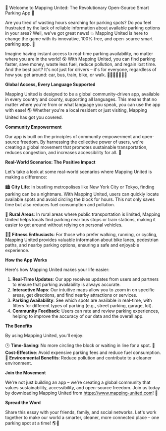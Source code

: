 🎉 Welcome to Mapping United: The Revolutionary Open-Source Smart Parking App 🚀

Are you tired of wasting hours searching for parking spots? Do you feel frustrated by the lack of reliable information about available parking options in your area? Well, we've got great news! 💥 Mapping United is here to change the game with its innovative, 100% free, and open-source smart parking app. 📲

Imagine having instant access to real-time parking availability, no matter where you are in the world! 😮 With Mapping United, you can find parking faster, save money, waste less fuel, reduce pollution, and regain lost time. And the best part? It's not just for drivers – it's for everyone, regardless of how you get around: car, bus, train, bike, or walk. 🚗🚌🚂🛴‍♀️🏃‍♂️

**Global Access, Every Language Supported**

Mapping United is designed to be a global community-driven app, available in every country and county, supporting all languages. This means that no matter where you're from or what language you speak, you can use the app with ease! 🌎 Whether you're a local resident or just visiting, Mapping United has got you covered.

**Community Empowerment**

Our app is built on the principles of community empowerment and open-source freedom. By harnessing the collective power of users, we're creating a global movement that promotes sustainable transportation, reduces congestion, and increases accessibility for all. 🌟

**Real-World Scenarios: The Positive Impact**

Let's take a look at some real-world scenarios where Mapping United is making a difference:

🏙️ **City Life**: In bustling metropolises like New York City or Tokyo, finding parking can be a nightmare. With Mapping United, users can quickly locate available spots and avoid circling the block for hours. This not only saves time but also reduces fuel consumption and pollution.

🌳 **Rural Areas**: In rural areas where public transportation is limited, Mapping United helps locals find parking near bus stops or train stations, making it easier to get around without relying on personal vehicles.

🏃‍♂️ **Fitness Enthusiasts**: For those who prefer walking, running, or cycling, Mapping United provides valuable information about bike lanes, pedestrian paths, and nearby parking options, ensuring a safe and enjoyable experience.

**How the App Works**

Here's how Mapping United makes your life easier:

1. **Real-Time Updates**: Our app receives updates from users and partners to ensure that parking availability is always accurate.
2. **Interactive Maps**: Our intuitive maps allow you to zoom in on specific areas, get directions, and find nearby attractions or services.
3. **Parking Availability**: See which spots are available in real-time, with filters for different types of parking (e.g., street parking, garage, lot).
4. **Community Feedback**: Users can rate and review parking experiences, helping to improve the accuracy of our data and the overall app.

**The Benefits**

By using Mapping United, you'll enjoy:

🕒 **Time-Saving**: No more circling the block or waiting in line for a spot.
💸 **Cost-Effective**: Avoid expensive parking fees and reduce fuel consumption.
🌟 **Environmental Benefits**: Reduce pollution and contribute to a cleaner environment.

**Join the Movement**

We're not just building an app – we're creating a global community that values sustainability, accessibility, and open-source freedom. Join us today by downloading Mapping United from https://www.mapping-united.com! 📲

**Spread the Word**

Share this essay with your friends, family, and social networks. Let's work together to make our world a smarter, cleaner, more connected place – one parking spot at a time! 🌎💪